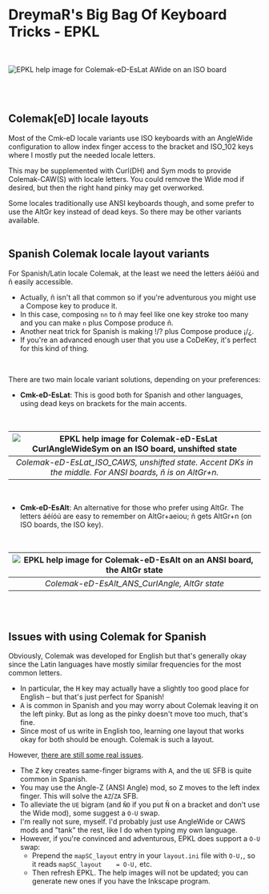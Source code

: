 DreymaR's Big Bag Of Keyboard Tricks - EPKL
===========================================
<br>

![EPKL help image for Colemak-eD-EsLat AWide on an ISO board](./Cmk-eD-EsLat_ISO-AWi_s0_EPKL.png)

<br><br>

Colemak[eD] locale layouts
--------------------------
Most of the Cmk-eD locale variants use ISO keyboards with an AngleWide configuration to allow index finger access to the bracket and ISO_102 keys where I mostly put the needed locale letters.

This may be supplemented with Curl(DH) and Sym mods to provide Colemak-CAW(S) with locale letters. You could remove the Wide mod if desired, but then the right hand pinky may get overworked.

Some locales traditionally use ANSI keyboards though, and some prefer to use the AltGr key instead of dead keys. So there may be other variants available.
<br><br>

Spanish Colemak locale layout variants
--------------------------------------
For Spanish/Latin locale Colemak, at the least we need the letters áéíóú and ñ easily accessible.
- Actually, ñ isn't all that common so if you're adventurous you might use a Compose key to produce it.
- In this case, composing `nn` to ñ may feel like one key stroke too many and you can make `n` plus Compose produce ñ.
- Another neat trick for Spanish is making !/? plus Compose produce ¡/¿.
- If you're an advanced enough user that you use a CoDeKey, it's perfect for this kind of thing.
<br>

There are two main locale variant solutions, depending on your preferences:
- **Cmk-eD-EsLat**: This is good both for Spanish and other languages, using dead keys on brackets for the main accents.
<br>

|![EPKL help image for Colemak-eD-EsLat CurlAngleWideSym on an ISO board, unshifted state](../Cmk-eD-Es/Cmk-eD-EsLat_ISO_CurlAWideSym/state0.png)|
|   :---:   |
|_Colemak-eD-EsLat_ISO_CAWS, unshifted state. Accent DKs in the middle. For ANSI boards, ñ is on AltGr+n._|

<br>

- **Cmk-eD-EsAlt**: An alternative for those who prefer using AltGr. The letters áéíóú are easy to remember on AltGr+aeiou; ñ gets AltGr+n (on ISO boards, the ISO key).
<br>

|![EPKL help image for Colemak-eD-EsAlt on an ANSI board, the AltGr state](./Cmk-eD-EsAlt_ANS_CurlAngle/state6.png)|
|   :---:   |
|_Colemak-eD-EsAlt_ANS_CurlAngle, AltGr state_|
<br><br>

Issues with using Colemak for Spanish
-------------------------------------
Obviously, Colemak was developed for English but that's generally okay since the Latin languages have mostly similar frequencies for the most common letters.
- In particular, the <kbd>H</kbd> key may actually have a slightly too good place for English – but that's just perfect for Spanish!
- <kbd>A</kbd> is common in Spanish and you may worry about Colemak leaving it on the left pinky. But as long as the pinky doesn't move too much, that's fine.
- Since most of us write in English too, learning one layout that works okay for both should be enough. Colemak is such a layout.

However, [there are still some real issues][RedCmkEs].
- The <kbd>Z</kbd> key creates same-finger bigrams with <kbd>A</kbd>, and the `UE` SFB is quite common in Spanish.
- You may use the Angle-Z (ANSI Angle) mod, so <kbd>Z</kbd> moves to the left index finger. This will solve the `AZ`/`ZA` SFB.
- To alleviate the `UE` bigram (and `ÑO` if you put <kbd>Ñ</kbd> on a bracket and don't use the Wide mod), some suggest a `O-U` swap.
- I'm really not sure, myself. I'd probably just use AngleWide or CAWS mods and "tank" the rest, like I do when typing my own language.
- However, if you're convinced and adventurous, EPKL does support a `O-U` swap:
    - Prepend the `mapSC_layout` entry in your `layout.ini` file with `O-U,`, so it reads `mapSC_layout    = O-U,` etc.
    - Then refresh EPKL. The help images will not be updated; you can generate new ones if you have the Inkscape program.


[RedCmkEs]: https://www.reddit.com/r/Colemak/comments/v7jzj4/colemak_in_spanish_dh_mod/ (A Reddit topic on issues with using Colemak for Spanish)